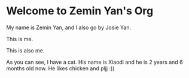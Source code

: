 # Welcome to Zemin Yan's Org
My name is Zemin Yan, and I also go by Josie Yan. 

This is me. 



This is also me.



As you can see, I have a cat. His name is Xiaodi and he is 2 years and 6 months old now. 
He likes chicken and pljj :))